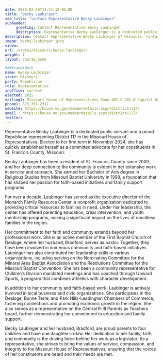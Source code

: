 ```yaml
---
date: 2025-02-26T11:54:12-05:00
title: "Becky Laubinger"
seo_title: "contact Representative Becky Laubinger"
subheader:
     greeting: Contact Representative Becky Laubinger
     description: Representative Becky Laubinger is a dedicated public servant and a proud Republican representing District 117 in the Missouri House of Representatives. She assumed office on January 8, 2025. Her current term ends on January 6, 2027.
description: Contact Representative Becky Laubinger of Missouri. Contact information for Becky Laubinger includes email address, phone number, and mailing address.
image: becky-laubinger.jpeg
video:
url: /states/missouri/becky-laubinger/
weight: 1
layout: course_home

####candidate
name: Becky Laubinger
state: Missouri
party: Republican
role: Representative
inoffice: current
elected: 2025
mailing1: Missouri House of Representatives Room 407-C 201 W Capitol Ave Jefferson City, MO 65101
phone1: 573-751-2317
website: https://house.mo.gov/memberdetails.aspx?district=117/
email : https://house.mo.gov/memberdetails.aspx?district=117/
twitter: 
---
```

Representative Becky Laubinger is a dedicated public servant and a proud Republican representing District 117 in the Missouri House of Representatives. Elected to her first term in November 2024, she has quickly established herself as a committed advocate for her constituents in St. Francois County, Missouri.

Becky Laubinger has been a resident of St. Francois County since 2009, and her deep connection to the community is evident in her extensive work in service and outreach. She earned her Bachelor of Arts degree in Religious Studies from Missouri Baptist University in 1998, a foundation that has shaped her passion for faith-based initiatives and family support programs.

For over a decade, Laubinger has served as the executive director of the Monarch Family Resource Center, a nonprofit organization dedicated to providing critical resources to families in need. Under her leadership, the center has offered parenting education, crisis intervention, and youth mentorship programs, making a significant impact on the lives of countless families in the region.

Her commitment to her faith and community extends beyond her professional work. She is an active member of the First Baptist Church of Desloge, where her husband, Bradford, serves as pastor. Together, they have been involved in numerous community and faith-based initiatives. Laubinger has also contributed her leadership skills to various organizations, including serving on the Nominating Committee for the Mineral Area Baptist Association and the Resolutions Committee for the Missouri Baptist Convention. She has been a community representative for Children’s Division mandated meetings and has coached through Upward Sports, a program that combines athletics with character development.

In addition to her community and faith-based work, Laubinger is actively involved in local business and civic organizations. She participates in the Desloge, Bonne Terre, and Park Hills-Leadington Chambers of Commerce, fostering connections and promoting economic growth in the region. She also serves as a representative on the Central R-III Parents as Teachers board, further demonstrating her commitment to education and family support.

Becky Laubinger and her husband, Bradford, are proud parents to four children and have one daughter-in-law. Her dedication to her family, faith, and community is the driving force behind her work as a legislator. As a representative, she strives to bring the values of service, compassion, and integrity to the Missouri House of Representatives, ensuring that the voices of her constituents are heard and their needs are met.
